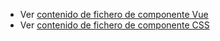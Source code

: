  - Ver [contenido de fichero de componente Vue](./zbreadcrumb.vue)
 - Ver [contenido de fichero de componente CSS](./zbreadcrumb.css)

